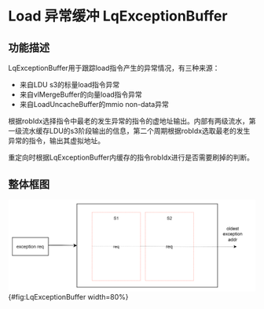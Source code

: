 # Load 异常缓冲 LqExceptionBuffer

## 功能描述

LqExceptionBuffer用于跟踪load指令产生的异常情况，有三种来源：

* 来自LDU s3的标量load指令异常
* 来自vlMergeBuffer的向量load指令异常
* 来自LoadUncacheBuffer的mmio non-data异常 

根据robIdx选择指令中最老的发生异常的指令的虚地址输出。内部有两级流水，第一级流水缓存LDU的s3阶段输出的信息，第二个周期根据robIdx选取最老的发生异常的指令，输出其虚拟地址。

重定向时根据LqExceptionBuffer内缓存的指令robIdx进行是否需要刷掉的判断。

## 整体框图
<!-- 请使用 svg -->
![LqExceptionBuffer整体框图](./figure/LqExceptionBuffer.svg){#fig:LqExceptionBuffer width=80%}